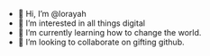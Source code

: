 - 👋 Hi, I’m @lorayah
- 👀 I’m interested in all things digital
- 🌱 I’m currently learning how to change the world.
- 💞️ I’m looking to collaborate on gifting github.

<!---
lorayah/lorayah is a ✨ special ✨ repository because its `README.md` (this file) appears on your GitHub profile.
You can click the Preview link to take a look at your changes.
--->
